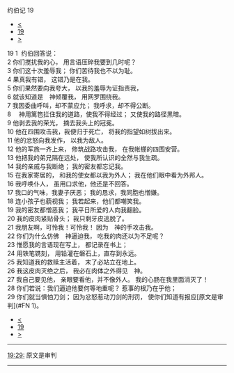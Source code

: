 ﻿





 约伯记 19




* [<](bible/JOB18.md)
* [19](bible/JOB.md)
* [>](bible/JOB20.md)



 
19 
1  约伯回答说：  
2 你们搅扰我的心， 用言语压碎我要到几时呢？  
3 你们这十次羞辱我； 你们苦待我也不以为耻。  
4 果真我有错， 这错乃是在我。  
5 你们果然要向我夸大， 以我的羞辱为证指责我，  
6 就该知道是　神倾覆我， 用网罗围绕我。  
7 我因委曲呼叫，却不蒙应允； 我呼求，却不得公断。  
8 　神用篱笆拦住我的道路，使我不得经过； 又使我的路径黑暗。  
9 他剥去我的荣光， 摘去我头上的冠冕。  
10 他在四围攻击我，我便归于死亡， 将我的指望如树拔出来。  
11 他的忿怒向我发作， 以我为敌人。  
12 他的军旅一齐上来， 修筑战路攻击我， 在我帐棚的四围安营。     
13 他把我的弟兄隔在远处， 使我所认识的全然与我生疏。  
14 我的亲戚与我断绝； 我的密友都忘记我。  
15 在我家寄居的， 和我的使女都以我为外人； 我在他们眼中看为外邦人。  
16 我呼唤仆人， 虽用口求他，他还是不回答。  
17 我口的气味，我妻子厌恶； 我的恳求，我同胞也憎嫌。  
18 连小孩子也藐视我； 我若起来，他们都嘲笑我。  
19 我的密友都憎恶我； 我平日所爱的人向我翻脸。  
20 我的皮肉紧贴骨头； 我只剩牙皮逃脱了。  
21 我朋友啊，可怜我！可怜我！ 因为　神的手攻击我。  
22 你们为什么仿佛　神逼迫我， 吃我的肉还以为不足呢？     
23 惟愿我的言语现在写上， 都记录在书上；  
24 用铁笔镌刻， 用铅灌在磐石上，直存到永远。  
25 我知道我的救赎主活着， 末了必站立在地上。  
26 我这皮肉灭绝之后， 我必在肉体之外得见　神。  
27 我自己要见他， 亲眼要看他，并不像外人。 我的心肠在我里面消灭了！  
28 你们若说：我们逼迫他要何等地重呢？ 惹事的根乃在乎他；  
29 你们就当惧怕刀剑； 因为忿怒惹动刀剑的刑罚， 使你们知道有报应[原文是审判](#FN
1)。 
* [<](bible/JOB18.md)
* [19](bible/JOB.md)
* [>](bible/JOB20.md)





---


[19:29:](#V29)
原文是审判




---









